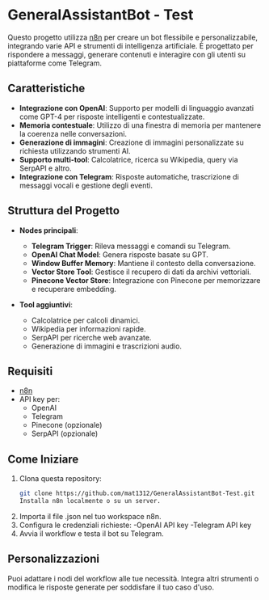 # GeneralAssistantBot - Test

Questo progetto utilizza [n8n](https://n8n.io/) per creare un bot flessibile e personalizzabile, integrando varie API e strumenti di intelligenza artificiale. È progettato per rispondere a messaggi, generare contenuti e interagire con gli utenti su piattaforme come Telegram.

## Caratteristiche

- **Integrazione con OpenAI**: Supporto per modelli di linguaggio avanzati come GPT-4 per risposte intelligenti e contestualizzate.
- **Memoria contestuale**: Utilizzo di una finestra di memoria per mantenere la coerenza nelle conversazioni.
- **Generazione di immagini**: Creazione di immagini personalizzate su richiesta utilizzando strumenti AI.
- **Supporto multi-tool**: Calcolatrice, ricerca su Wikipedia, query via SerpAPI e altro.
- **Integrazione con Telegram**: Risposte automatiche, trascrizione di messaggi vocali e gestione degli eventi.

## Struttura del Progetto

- **Nodes principali**:
  - **Telegram Trigger**: Rileva messaggi e comandi su Telegram.
  - **OpenAI Chat Model**: Genera risposte basate su GPT.
  - **Window Buffer Memory**: Mantiene il contesto della conversazione.
  - **Vector Store Tool**: Gestisce il recupero di dati da archivi vettoriali.
  - **Pinecone Vector Store**: Integrazione con Pinecone per memorizzare e recuperare embedding.

- **Tool aggiuntivi**:
  - Calcolatrice per calcoli dinamici.
  - Wikipedia per informazioni rapide.
  - SerpAPI per ricerche web avanzate.
  - Generazione di immagini e trascrizioni audio.

## Requisiti

- [n8n](https://n8n.io/)
- API key per:
  - OpenAI
  - Telegram
  - Pinecone (opzionale)
  - SerpAPI (opzionale)

## Come Iniziare

1. Clona questa repository:
   ```bash
   git clone https://github.com/mat1312/GeneralAssistantBot-Test.git
   Installa n8n localmente o su un server.
2. Importa il file .json nel tuo workspace n8n.
3. Configura le credenziali richieste:
-OpenAI API key
-Telegram API key
4. Avvia il workflow e testa il bot su Telegram.

## Personalizzazioni
Puoi adattare i nodi del workflow alle tue necessità.
Integra altri strumenti o modifica le risposte generate per soddisfare il tuo caso d'uso.
